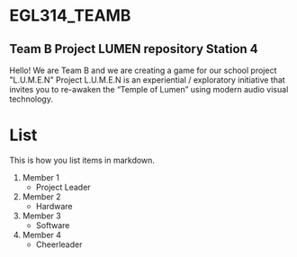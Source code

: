 # EGL314_TEAMB
Team B Project LUMEN repository Station 4
-------------------------------
Hello! We are Team B and we are creating a game for our school project "L.U.M.E.N"
Project L.U.M.E.N is an experiential / exploratory initiative that invites you to re-awaken the “Temple of Lumen” using modern audio visual technology.

# List

This is how you list items in markdown.
1. Member 1
    * Project Leader
2. Member 2
    * Hardware
3. Member 3
    * Software
3. Member 4
    * Cheerleader

